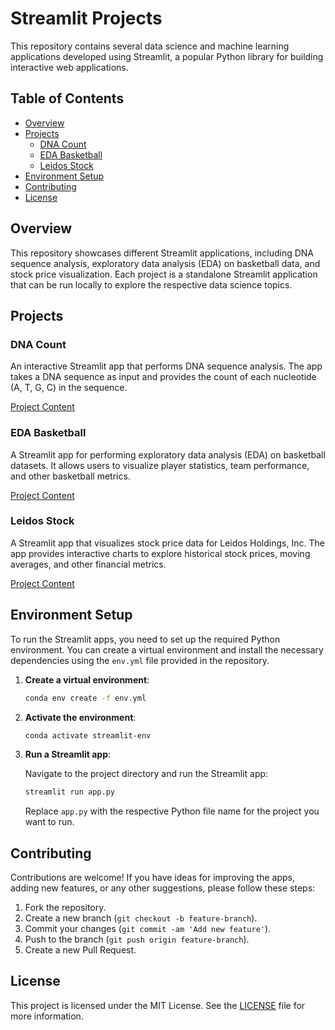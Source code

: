 # Streamlit Projects

This repository contains several data science and machine learning applications developed using Streamlit, a popular Python library for building interactive web applications.

## Table of Contents

- [Overview](#overview)
- [Projects](#projects)
  - [DNA Count](#dna-count)
  - [EDA Basketball](#eda-basketball)
  - [Leidos Stock](#leidos-stock)
- [Environment Setup](#environment-setup)
- [Contributing](#contributing)
- [License](#license)

## Overview

This repository showcases different Streamlit applications, including DNA sequence analysis, exploratory data analysis (EDA) on basketball data, and stock price visualization. Each project is a standalone Streamlit application that can be run locally to explore the respective data science topics.

## Projects

### DNA Count

An interactive Streamlit app that performs DNA sequence analysis. The app takes a DNA sequence as input and provides the count of each nucleotide (A, T, G, C) in the sequence.

[Project Content](https://github.com/dustinober1/Streamlit/tree/main/DNA%20Count)

### EDA Basketball

A Streamlit app for performing exploratory data analysis (EDA) on basketball datasets. It allows users to visualize player statistics, team performance, and other basketball metrics.

[Project Content](https://github.com/dustinober1/Streamlit/tree/main/EDA%20Basketball)

### Leidos Stock

A Streamlit app that visualizes stock price data for Leidos Holdings, Inc. The app provides interactive charts to explore historical stock prices, moving averages, and other financial metrics.

[Project Content](https://github.com/dustinober1/Streamlit/tree/main/Leidos%20Stock)

## Environment Setup

To run the Streamlit apps, you need to set up the required Python environment. You can create a virtual environment and install the necessary dependencies using the `env.yml` file provided in the repository.

1. **Create a virtual environment**:

    ```bash
    conda env create -f env.yml
    ```

2. **Activate the environment**:

    ```bash
    conda activate streamlit-env
    ```

3. **Run a Streamlit app**:

    Navigate to the project directory and run the Streamlit app:

    ```bash
    streamlit run app.py
    ```

   Replace `app.py` with the respective Python file name for the project you want to run.

## Contributing

Contributions are welcome! If you have ideas for improving the apps, adding new features, or any other suggestions, please follow these steps:

1. Fork the repository.
2. Create a new branch (`git checkout -b feature-branch`).
3. Commit your changes (`git commit -am 'Add new feature'`).
4. Push to the branch (`git push origin feature-branch`).
5. Create a new Pull Request.

## License

This project is licensed under the MIT License. See the [LICENSE](LICENSE) file for more information.
